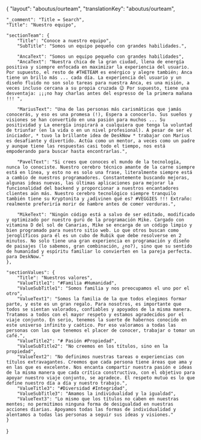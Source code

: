 {
    "layout": "aboutus/ourteam",
	"translationKey": "aboutus/ourteam",

    "_comment": "Title = Search", 
    "Title": "Nuestro equipo",

    "sectionTeam": {
		"Title": "Conoce a nuestro equipo",
		"SubTitle": "Somos un equipo pequeño con grandes habilidades.",

		"AncaText": "Somos un equipo pequeño con grandes habilidades",
        "AncaText": "Nuestra chica de la gran ciudad, llena de energía positiva y siempre enfocada en maximizar la experiencia del usuario. Por supuesto, el resto de #THETEAM es enérgico y alegre también; Anca tiene un brillo más ... cada día. La experiencia del usuario y un diseño fluido no son solo tareas para nuestra Anca, es una misión, a veces incluso cercana a su propia cruzada 😉 Por supuesto, tiene una desventaja: ¡¡¡no hay charlas antes del espresso de la primera mañana !!! ",

        "MariusText": "Una de las personas más carismáticas que jamás conocerás, y eso es una promesa (!), Espera a conocerlo. Sus sueños y visiones se han convertido en una pasión para muchos ... Su positividad y La energía inspirará a cualquiera que tenga la voluntad de triunfar (en la vida o en un nivel profesional). A pesar de ser el iniciador, * tuvo la brillante idea de DeskNow * trabajar con Marius es desafiante y divertido. Actúa como un mentor, a veces como un padre y aunque tiene las respuestas casi todo el tiempo, nos está empoderando para buscar hasta encontrarlas.",

        "PavelText": "Si crees que conoces el mundo de la tecnología, nunca lo conociste. Nuestro cerebro técnico amante de la carne siempre está en línea, y esto no es solo una frase, literalmente siempre está a cambio de nuestros programadores. Constantemente buscando mejoras, algunas ideas nuevas, las últimas aplicaciones para mejorar la funcionalidad del backend y proporcionar a nuestros encantadores clientes aún más. Nuestro cerebro tecnológico siempre tranquilo también tiene su Kryptonita y ¿adivinen qué es? #VEGGIES !!! Extraño: realmente preferiría morir de hambre antes de comer verduras.",

        "MikeText": "Ningún código está a salvo de ser editado, modificado y optimizado por nuestro gurú de la programación Mike. Cargado con vitamina D del sol de Canarias, Mike se encarga de un código limpio y bien programado para nuestro sitio web. Lo que otros buscan como jeroglíficos para él es un cubo de Rubik que debe resolverse en 2 minutos. No solo tiene una gran experiencia en programación y diseño de paisajes (lo sabemos, gran combinación, ¿no?), sino que su sentido de humanidad y espíritu familiar lo convierten en la pareja perfecta. para DeskNow."
	},

    "sectionValues": {
		"Title": "Nuestros valores",
		"ValueTitle1": "#Familia #Humanidad",
        "ValueSubTitle1": "Somos familia y nos preocupamos el uno por el otro",
        "ValueText1": "Somos la familia de la que todos elegimos formar parte, y este es un gran regalo. Para nosotros, es importante que todos se sientan valorados, confiables y apoyados de la misma manera. Tratamos a todos con el mayor respeto y estamos agradecidos por el viaje conjunto. En serio, tenemos la suerte de habernos conocido en este universo infinito y caótico. Por eso valoramos a todas las personas con las que tenemos el placer de conocer, trabajar o tomar un café.",
        "ValueTitle2": "# Pasión #Propiedad",
        "ValueSubTitle2": "No creemos en los títulos, sino en la propiedad",
        "ValueText2": "No definimos nuestras tareas o experiencias con títulos extravagantes. Creemos que cada persona tiene áreas que ama y en las que es excelente. Nos encanta compartir nuestra pasión e ideas de la misma manera que cada crítica constructiva, con el objetivo para apoyar nuestro viaje conjunto, se agradece. El respeto mutuo es lo que define nuestro día a día y nuestro trabajo.",
        "ValueTitle3": "#Diversidad #Integridad",
        "ValueSubTitle3": "Amamos la individualidad y la igualdad",
        "ValueText3": "Lo mismo que los títulos no caben en nuestras mentes; no permitimos ninguna forma de desigualdad en nuestras acciones diarias. Apoyamos todas las formas de individualidad y alentamos a todas las personas a seguir sus ideas y visiones."
	}
}